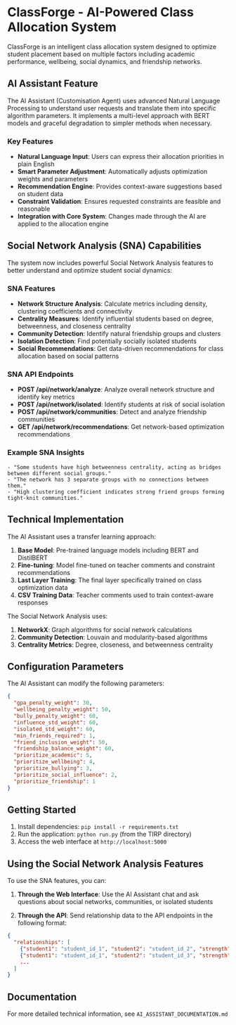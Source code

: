 # ClassForge - AI-Powered Class Allocation System

ClassForge is an intelligent class allocation system designed to optimize student placement based on multiple factors including academic performance, wellbeing, social dynamics, and friendship networks.

## AI Assistant Feature

The AI Assistant (Customisation Agent) uses advanced Natural Language Processing to understand user requests and translate them into specific algorithm parameters. It implements a multi-level approach with BERT models and graceful degradation to simpler methods when necessary.

### Key Features

- **Natural Language Input**: Users can express their allocation priorities in plain English
- **Smart Parameter Adjustment**: Automatically adjusts optimization weights and parameters
- **Recommendation Engine**: Provides context-aware suggestions based on student data
- **Constraint Validation**: Ensures requested constraints are feasible and reasonable
- **Integration with Core System**: Changes made through the AI are applied to the allocation engine

## Social Network Analysis (SNA) Capabilities

The system now includes powerful Social Network Analysis features to better understand and optimize student social dynamics:

### SNA Features

- **Network Structure Analysis**: Calculate metrics including density, clustering coefficients and connectivity
- **Centrality Measures**: Identify influential students based on degree, betweenness, and closeness centrality
- **Community Detection**: Identify natural friendship groups and clusters
- **Isolation Detection**: Find potentially socially isolated students
- **Social Recommendations**: Get data-driven recommendations for class allocation based on social patterns

### SNA API Endpoints

- **POST /api/network/analyze**: Analyze overall network structure and identify key metrics
- **POST /api/network/isolated**: Identify students at risk of social isolation
- **POST /api/network/communities**: Detect and analyze friendship communities
- **GET /api/network/recommendations**: Get network-based optimization recommendations

### Example SNA Insights

```
- "Some students have high betweenness centrality, acting as bridges between different social groups."
- "The network has 3 separate groups with no connections between them."
- "High clustering coefficient indicates strong friend groups forming tight-knit communities."
```

## Technical Implementation

The AI Assistant uses a transfer learning approach:

1. **Base Model**: Pre-trained language models including BERT and DistilBERT
2. **Fine-tuning**: Model fine-tuned on teacher comments and constraint recommendations
3. **Last Layer Training**: The final layer specifically trained on class optimization data
4. **CSV Training Data**: Teacher comments used to train context-aware responses

The Social Network Analysis uses:
1. **NetworkX**: Graph algorithms for social network calculations
2. **Community Detection**: Louvain and modularity-based algorithms
3. **Centrality Metrics**: Degree, closeness, and betweenness centrality

## Configuration Parameters

The AI Assistant can modify the following parameters:

```json
{
  "gpa_penalty_weight": 30,
  "wellbeing_penalty_weight": 50,
  "bully_penalty_weight": 60,
  "influence_std_weight": 60,
  "isolated_std_weight": 60,
  "min_friends_required": 1,
  "friend_inclusion_weight": 50,
  "friendship_balance_weight": 60,
  "prioritize_academic": 5,
  "prioritize_wellbeing": 4,
  "prioritize_bullying": 3,
  "prioritize_social_influence": 2,
  "prioritize_friendship": 1
}
```

## Getting Started

1. Install dependencies: `pip install -r requirements.txt`
2. Run the application: `python run.py` (from the TIRP directory)
3. Access the web interface at `http://localhost:5000`

## Using the Social Network Analysis Features

To use the SNA features, you can:

1. **Through the Web Interface**: Use the AI Assistant chat and ask questions about social networks, communities, or isolated students

2. **Through the API**: Send relationship data to the API endpoints in the following format:
```json
{
  "relationships": [
    {"student1": "student_id_1", "student2": "student_id_2", "strength": 0.8},
    {"student1": "student_id_1", "student2": "student_id_3", "strength": 0.5},
    ...
  ]
}
```

## Documentation

For more detailed technical information, see `AI_ASSISTANT_DOCUMENTATION.md`
